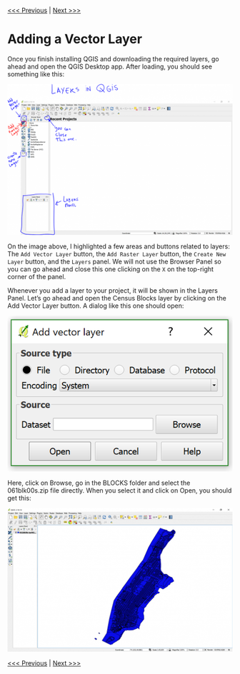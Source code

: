 [<<< Previous](2setup.md)  | [Next >>>](4layerpr.md)  

# Adding a Vector Layer

Once you finish installing QGIS and downloading the required layers, go ahead and open the QGIS Desktop app. After loading, you should see something like this:

![Layers in QGIS](images/layer1.png)

On the image above, I highlighted a few areas and buttons related to layers: The `Add Vector Layer` button, the `Add Raster Layer` button, the `Create New Layer` button, and the `Layers` panel. We will not use the Browser Panel so you can go ahead and close this one clicking on the `X` on the top-right corner of the panel.

Whenever you add a layer to your project, it will be shown in the Layers Panel. Let’s go ahead and open the Census Blocks layer by clicking on the Add Vector Layer button. A dialog like this one should open:

![Add Vector Layer Window](images/layer2.png)

Here, click on Browse, go in the BLOCKS folder and select the 061blk00s.zip file directly. When you select it and click on Open, you should get this:

![Blocks Layer Added](images/layer3.png)

[<<< Previous](2setup.md)  | [Next >>>](4layerpr.md)  
